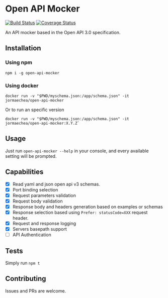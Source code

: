# Open API Mocker

[![Build Status](https://travis-ci.org/jormaechea/open-api-mocker.svg?branch=master)](https://travis-ci.org/jormaechea/open-api-mocker)
[![Coverage Status](https://coveralls.io/repos/github/jormaechea/open-api-mocker/badge.svg?branch=master)](https://coveralls.io/github/jormaechea/open-api-mocker?branch=master)

An API mocker based in the Open API 3.0 specification.

## Installation

### Using npm

```
npm i -g open-api-mocker
```

### Using docker

```
docker run -v "$PWD/myschema.json:/app/schema.json" -it jormaechea/open-api-mocker
```

Or to run an specific version

```
docker run -v "$PWD/myschema.json:/app/schema.json" -it jormaechea/open-api-mocker:X.Y.Z`
```

## Usage

Just run `open-api-mocker --help` in your console, and every available setting will be prompted.

## Capabilities

- [x] Read yaml and json open api v3 schemas.
- [x] Port binding selection
- [x] Request parameters validation
- [x] Request body validation
- [x] Response body and headers generation based on examples or schemas
- [x] Response selection based using `Prefer: statusCode=XXX` request header.
- [x] Request and response logging
- [x] Servers basepath support
- [ ] API Authentication

## Tests

Simply run `npm t`

## Contributing

Issues and PRs are welcome.
